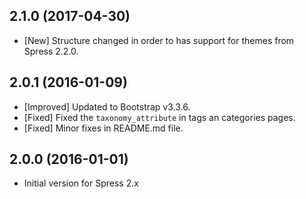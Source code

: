 ## 2.1.0 (2017-04-30)

* [New] Structure changed in order to has support for themes from Spress 2.2.0.

## 2.0.1 (2016-01-09)

* [Improved] Updated to Bootstrap v3.3.6.
* [Fixed] Fixed the `taxonomy_attribute` in tags an categories pages.
* [Fixed] Minor fixes in README.md file.

## 2.0.0 (2016-01-01)

* Initial version for Spress 2.x
